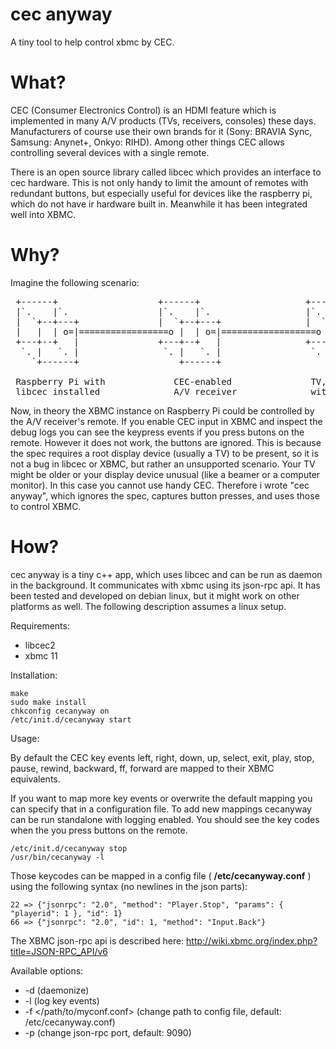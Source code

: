 cec anyway
==========

A tiny tool to help control xbmc by CEC. 

What?
=====

CEC (Consumer Electronics Control) is an HDMI feature which is implemented in many A/V products (TVs, receivers, consoles)
these days. Manufacturers of course use their own brands for it (Sony: BRAVIA Sync, Samsung: Anynet+, Onkyo: RIHD). Among
other things CEC allows controlling several devices with a single remote. 

There is an open source library called libcec which provides an interface to cec hardware. This is not only handy to limit
the amount of remotes with redundant buttons, but especially useful for devices like the raspberry pi, which do not have
ir hardware built in. Meanwhile it has been integrated well into XBMC.

Why?
====

Imagine the following scenario:

<pre>
 +------+                   +------+                    +------+
 |`.    |`.                 |`.    |`.                  |`.    |`. 
 |  `+--+---+               |  `+--+---+                |  `+--+---+  
 |   |  | o=|=================o |  | o=|==================o |  |   |  
 +---+--+   |               +---+--+   |                +---+--+   |
  `. |   `. |                `. |   `. |                 `. |   `. |
    `+------+                   +------+                    +------+

 Raspberry Pi with             CEC-enabled               TV, panel or beamer 
 libcec installed              A/V receiver              without CEC support  
</pre>

Now, in theory the XBMC instance on Raspberry Pi could be controlled by the A/V receiver's remote. If you enable CEC input
in XBMC and inspect the debug logs you can see the keypress events if you press butons on the remote. However it does not
work, the buttons are ignored. This is because the spec requires a root display device (usually a TV) to be present, so it
is not a bug in libcec or XBMC, but rather an unsupported scenario. Your TV might be older or your display device unusual 
(like a beamer or a computer monitor). In this case you cannot use handy CEC. Therefore i wrote "cec anyway", which ignores
the spec, captures button presses, and uses those to control XBMC.

How?
====

cec anyway is a tiny c++ app, which uses libcec and can be run as daemon in the background. It communicates with xbmc using
its json-rpc api. It has been tested and developed on debian linux, but it might work on other platforms as well. The
following description assumes a linux setup.

Requirements: 

 * libcec2
 * xbmc 11

Installation:

    make
    sudo make install
    chkconfig cecanyway on
    /etc/init.d/cecanyway start

Usage:

By default the CEC key events left, right, down, up, select, exit, play, stop, pause, rewind, backward, ff, forward are
mapped to their XBMC equivalents.

If you want to map more key events or overwrite the default mapping you can specify that in a configuration file. To add 
new mappings cecanyway can be run standalone with logging enabled. You should see the key codes when the you press buttons
on the remote.

    /etc/init.d/cecanyway stop 
    /usr/bin/cecanyway -l

Those keycodes can be mapped in a config file ( __/etc/cecanyway.conf__ ) using the following syntax (no newlines in the json parts):

    22 => {"jsonrpc": "2.0", "method": "Player.Stop", "params": { "playerid": 1 }, "id": 1}
    66 => {"jsonrpc": "2.0", "id": 1, "method": "Input.Back"}
    
The XBMC json-rpc api is described here: http://wiki.xbmc.org/index.php?title=JSON-RPC_API/v6

Available options:

 * -d (daemonize)
 * -l (log key events)
 * -f </path/to/myconf.conf> (change path to config file, default: /etc/cecanyway.conf)
 * -p <port> (change json-rpc port, default: 9090)
